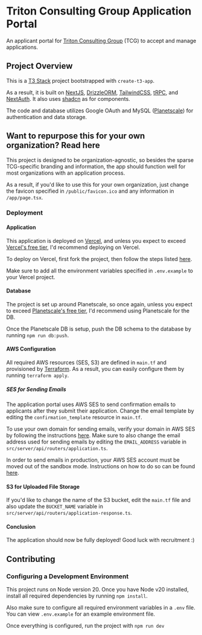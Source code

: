 # Triton Consulting Group Application Portal
An applicant portal for [Triton Consulting Group](https://www.ucsdtcg.org) (TCG)
to accept and manage applications.

## Project Overview
This is a [T3 Stack](https://create.t3.gg/) project bootstrapped with `create-t3-app`.

As a result, it is built on [NextJS](https://nextjs.org/), [DrizzleORM](https://orm.drizzle.team/), 
[TailwindCSS](https://tailwindcss.com/), [tRPC](https://trpc.io/), and 
[NextAuth](https://next-auth.js.org/). It also uses [shadcn](https://ui.shadcn.com/) as for components. 

The code and database utilizes Google OAuth and MySQL ([Planetscale](https://planetscale.com/))
for authentication and data storage. 

## Want to repurpose this for your own organization? Read here
This project is designed to be organization-agnostic, so besides the
sparse TCG-specific branding and information, the app should 
function well for most organizations with an application process.

As a result, if you'd like to use this for your own organization, just
change the favicon specified in `/public/favicon.ico` and any 
information in `/app/page.tsx`.

### Deployment
#### Application
This application is deployed on [Vercel](https://vercel.com), and unless
you expect to exceed [Vercel's free tier](https://vercel.com/pricing),
I'd recommend deploying on Vercel. 

To deploy on Vercel, first fork the project, then follow the steps listed 
[here](https://vercel.com/docs/getting-started-with-vercel/import). 

Make sure to add all the environment variables specified in `.env.example`
to your Vercel project.

#### Database
The project is set up around Planetscale, so once again, unless you 
expect to exceed [Planetscale's free tier](https://planetscale.com/pricing),
I'd recommend using Planetscale for the DB. 

Once the Planetscale DB is setup, push the DB schema to the database
by running `npm run db:push`. 

#### AWS Configuration
All required AWS resources (SES, S3) are defined in `main.tf` and provisioned
by [Terraform](https://www.terraform.io). As a result, you can easily
configure them by running `terraform apply`.

##### SES for Sending Emails
The application portal uses AWS SES to send confirmation emails to applicants
after they submit their application. Change the email template 
by editing the `confirmation_template` resource in `main.tf`.

To use your own domain for sending emails, verify your domain in AWS
SES by following the instructions [here](https://docs.aws.amazon.com/ses/latest/dg/creating-identities.html).
Make sure to also change the email address used for sending emails
by editing the `EMAIL_ADDRESS` variable in `src/server/api/routers/application.ts`.

In order to send emails in production, your AWS SES account must be moved
out of the sandbox mode. Instructions on how to do so can be found
[here](https://docs.aws.amazon.com/ses/latest/dg/request-production-access.html).

#### S3 for Uploaded File Storage
If you'd like to change the name of the S3 bucket, edit the `main.tf`
file and also update the `BUCKET_NAME` variable in 
`src/server/api/routers/application-response.ts`.

#### Conclusion
The application should now be fully deployed! Good luck with recruitment :)

## Contributing
### Configuring a Development Environment
This project runs on Node version 20. Once you have Node v20 installed,
install all required dependencies by running `npm install`.

Also make sure to configure all required environment variables 
in a `.env` file. You can view `.env.example` for an example environment
file.

Once everything is configured, run the project with `npm run dev`

